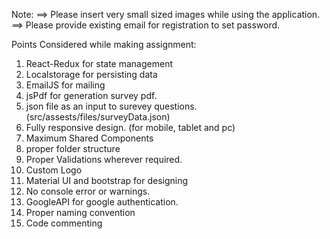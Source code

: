 Note:
==> Please insert very small sized images while using the application.
==> Please provide existing email for registration to set password.

Points Considered while making assignment:
1. React-Redux for state management
2. Localstorage for persisting data
3. EmailJS for mailing
4. jsPdf for generation survey pdf. 
5. json file as an input to surevey questions.(src/assests/files/surveyData.json)
6. Fully responsive design. (for mobile, tablet and pc)
7. Maximum Shared Components 
8. proper folder structure
9. Proper Validations wherever required.
10. Custom Logo 
11. Material UI and bootstrap for designing
12. No console error or warnings.
13. GoogleAPI for google authentication.
14. Proper naming convention
15. Code commenting